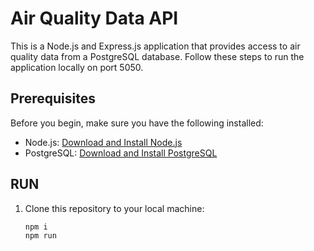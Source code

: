 # Air Quality Data API

This is a Node.js and Express.js application that provides access to air quality data from a PostgreSQL database. Follow these steps to run the application locally on port 5050.

## Prerequisites

Before you begin, make sure you have the following installed:

- Node.js: [Download and Install Node.js](https://nodejs.org/)
- PostgreSQL: [Download and Install PostgreSQL](https://www.postgresql.org/)

## RUN

1. Clone this repository to your local machine:

   ```bash
   npm i
   npm run


